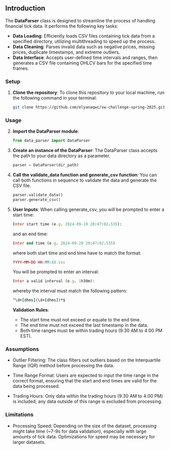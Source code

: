 ## Introduction

The **DataParser** class is designed to streamline the process of handling financial tick data. It performs the following key tasks:

- **Data Loading**: Efficiently loads CSV files containing tick data from a specified directory, utilizing multithreading to speed up the process.
- **Data Cleaning**: Parses invalid data such as negative prices, missing prices, duplicate timestamps, 
and extreme outliers.
- **Data Interface**: Accepts user-defined time intervals and ranges, then generates a CSV file containing OHLCV bars for the specified time frames.
### Setup

1. **Clone the repository**:
   To clone this repository to your local machine, run the following command in your terminal:
   
   ```bash
   git clone https://github.com/elyanaqwc/sw-challenge-spring-2025.git
   ```

### Usage

2. **Import the DataParser module**:
   ```python
   from data_parser import DataParser
   
3. **Create an instance of the DataParser**:
   The DataParser class accepts the path to your data directory as a parameter.
    ```python
    parser = DataParser(dir_path)

4. **Call the validate_data function and generate_csv function**:
   You can call both functions in sequence to validate the data and generate the CSV file.
    ```python
    parser.validate_data()
    parser.generate_csv()

6. **User Inputs**: 
    When calling generate_csv, you will be prompted to enter a start time:
    ```ruby
    Enter start time (e.g. 2024-09-19 20:47:02.535): 
    ```
    and an end time:
    ```ruby
    Enter end time (e.g. 2024-09-20 20:47:02.535)
    ```
    where both start time and end time have to match the format:
    ```ruby
    YYYY-MM-DD HH:MM:SS.sss
    ```
     
    You will be prompted to enter an interval:
    ```ruby
    Enter a valid interval (e.g. 1h30m):
    ```
    
    whereby the interval must match the following pattern:
    ```ruby
    ^\d+[dhms](\d+[dhms])*$
    ```
    
    **Validation Rules**:
    - The start time must not exceed or equate to the end time.
    - The end time must not exceed the last timestamp in the data.
    - Both time ranges must be within trading hours (9:30 AM to 4:00 PM EST).
    
### Assumptions
- Outlier Filtering: The class filters out outliers based on the Interquartile Range (IQR) method before processing the data.

- Time Range Format: Users are expected to input the time range in the correct format, ensuring that the start and end times are valid for the data being processed.

- Trading Hours: Only data within the trading hours (9:30 AM to 4:00 PM) is included; any data outside of this range is excluded from processing.

### Limitations
- Processing Speed: Depending on the size of the dataset, processing might take time (~7-9s for data validation), especially with large amounts of tick data. Optimizations for speed may be necessary for larger datasets.
